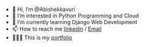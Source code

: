 - 👋 Hi, I’m @Abishekkavuri
- 👀 I’m interested in Python Programming and Cloud
- 🌱 I’m currently learning Django Web Development
- 📫 How to reach me [linkedin](https://www.linkedin.com/in/abisheka-kavuri-55506424a) / [Email](mailtoabisheka@gmail.com )
- 🧑🏻‍💼 This is my [portfolio](https://abisheka.netlify.app/)


<!---
Abishekkavuri/Abishekkavuri is a ✨ special ✨ repository because its `README.md` (this file) appears on your GitHub profile.
You can click the Preview link to take a look at your changes.
--->
